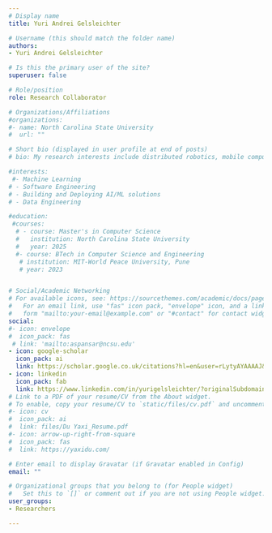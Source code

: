 ```yaml
---
# Display name
title: Yuri Andrei Gelsleichter

# Username (this should match the folder name)
authors:
- Yuri Andrei Gelsleichter

# Is this the primary user of the site?
superuser: false

# Role/position
role: Research Collaborator

# Organizations/Affiliations
#organizations:
#- name: North Carolina State University
#  url: ""

# Short bio (displayed in user profile at end of posts)
# bio: My research interests include distributed robotics, mobile computing and programmable matter.

#interests:
 #- Machine Learning
# - Software Engineering
# - Building and Deploying AI/ML solutions
# - Data Engineering

#education:
 #courses:
  # - course: Master's in Computer Science
  #   institution: North Carolina State University
  #   year: 2025
  #- course: BTech in Computer Science and Engineering
   # institution: MIT-World Peace University, Pune
   # year: 2023


# Social/Academic Networking
# For available icons, see: https://sourcethemes.com/academic/docs/page-builder/#icons
#   For an email link, use "fas" icon pack, "envelope" icon, and a link in the
#   form "mailto:your-email@example.com" or "#contact" for contact widget.
social:
#- icon: envelope
#  icon_pack: fas
 # link: 'mailto:aspansar@ncsu.edu'
- icon: google-scholar
  icon_pack: ai
  link: https://scholar.google.co.uk/citations?hl=en&user=rLytyAYAAAAJ&view_op=list_works&sortby=pubdate
- icon: linkedin
  icon_pack: fab
  link: https://www.linkedin.com/in/yurigelsleichter/?originalSubdomain=hu
# Link to a PDF of your resume/CV from the About widget.
# To enable, copy your resume/CV to `static/files/cv.pdf` and uncomment the lines below.
#- icon: cv
#  icon_pack: ai
#  link: files/Du Yaxi_Resume.pdf
#- icon: arrow-up-right-from-square
#  icon_pack: fas
#  link: https://yaxidu.com/

# Enter email to display Gravatar (if Gravatar enabled in Config)
email: ""

# Organizational groups that you belong to (for People widget)
#   Set this to `[]` or comment out if you are not using People widget.
user_groups:
- Researchers

---
```


